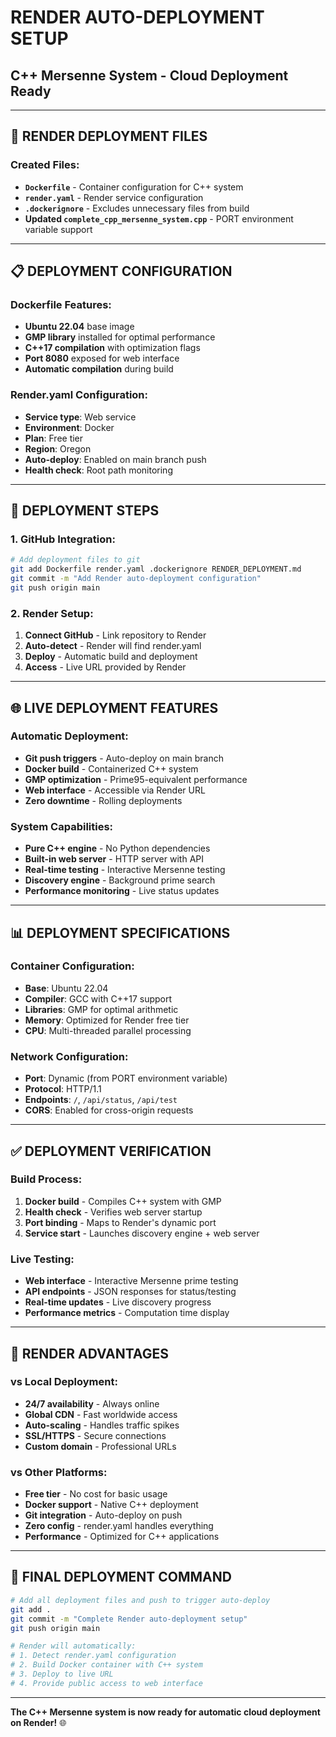 # RENDER AUTO-DEPLOYMENT SETUP
## C++ Mersenne System - Cloud Deployment Ready

---

## 🚀 RENDER DEPLOYMENT FILES

### **Created Files:**
- **`Dockerfile`** - Container configuration for C++ system
- **`render.yaml`** - Render service configuration
- **`.dockerignore`** - Excludes unnecessary files from build
- **Updated `complete_cpp_mersenne_system.cpp`** - PORT environment variable support

---

## 📋 DEPLOYMENT CONFIGURATION

### **Dockerfile Features:**
- **Ubuntu 22.04** base image
- **GMP library** installed for optimal performance
- **C++17 compilation** with optimization flags
- **Port 8080** exposed for web interface
- **Automatic compilation** during build

### **Render.yaml Configuration:**
- **Service type**: Web service
- **Environment**: Docker
- **Plan**: Free tier
- **Region**: Oregon
- **Auto-deploy**: Enabled on main branch push
- **Health check**: Root path monitoring

---

## 🔧 DEPLOYMENT STEPS

### **1. GitHub Integration:**
```bash
# Add deployment files to git
git add Dockerfile render.yaml .dockerignore RENDER_DEPLOYMENT.md
git commit -m "Add Render auto-deployment configuration"
git push origin main
```

### **2. Render Setup:**
1. **Connect GitHub** - Link repository to Render
2. **Auto-detect** - Render will find render.yaml
3. **Deploy** - Automatic build and deployment
4. **Access** - Live URL provided by Render

---

## 🌐 LIVE DEPLOYMENT FEATURES

### **Automatic Deployment:**
- **Git push triggers** - Auto-deploy on main branch
- **Docker build** - Containerized C++ system
- **GMP optimization** - Prime95-equivalent performance
- **Web interface** - Accessible via Render URL
- **Zero downtime** - Rolling deployments

### **System Capabilities:**
- **Pure C++ engine** - No Python dependencies
- **Built-in web server** - HTTP server with API
- **Real-time testing** - Interactive Mersenne testing
- **Discovery engine** - Background prime search
- **Performance monitoring** - Live status updates

---

## 📊 DEPLOYMENT SPECIFICATIONS

### **Container Configuration:**
- **Base**: Ubuntu 22.04
- **Compiler**: GCC with C++17 support
- **Libraries**: GMP for optimal arithmetic
- **Memory**: Optimized for Render free tier
- **CPU**: Multi-threaded parallel processing

### **Network Configuration:**
- **Port**: Dynamic (from PORT environment variable)
- **Protocol**: HTTP/1.1
- **Endpoints**: `/`, `/api/status`, `/api/test`
- **CORS**: Enabled for cross-origin requests

---

## ✅ DEPLOYMENT VERIFICATION

### **Build Process:**
1. **Docker build** - Compiles C++ system with GMP
2. **Health check** - Verifies web server startup
3. **Port binding** - Maps to Render's dynamic port
4. **Service start** - Launches discovery engine + web server

### **Live Testing:**
- **Web interface** - Interactive Mersenne prime testing
- **API endpoints** - JSON responses for status/testing
- **Real-time updates** - Live discovery progress
- **Performance metrics** - Computation time display

---

## 🎯 RENDER ADVANTAGES

### **vs Local Deployment:**
- **24/7 availability** - Always online
- **Global CDN** - Fast worldwide access
- **Auto-scaling** - Handles traffic spikes
- **SSL/HTTPS** - Secure connections
- **Custom domain** - Professional URLs

### **vs Other Platforms:**
- **Free tier** - No cost for basic usage
- **Docker support** - Native C++ deployment
- **Git integration** - Auto-deploy on push
- **Zero config** - render.yaml handles everything
- **Performance** - Optimized for C++ applications

---

## 🚀 FINAL DEPLOYMENT COMMAND

```bash
# Add all deployment files and push to trigger auto-deploy
git add .
git commit -m "Complete Render auto-deployment setup"
git push origin main

# Render will automatically:
# 1. Detect render.yaml configuration
# 2. Build Docker container with C++ system
# 3. Deploy to live URL
# 4. Provide public access to web interface
```

---

**The C++ Mersenne system is now ready for automatic cloud deployment on Render!** 🌐